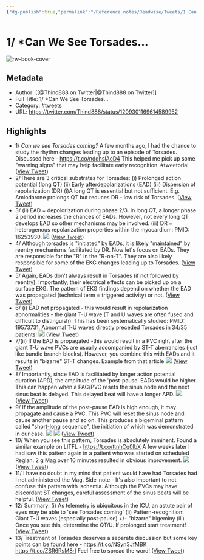 ```yaml
---
{"dg-publish":true,"permalink":"/Reference notes/Readwise/Tweets/1 Can We See Torsades.../"}
---
```


# 1/ *Can We See Torsades...

![rw-book-cover](https://pbs.twimg.com/profile_images/1169851951967694848/MSzTbM57.jpg)

## Metadata
- Author: [[@Thind888 on Twitter\|@Thind888 on Twitter]]
- Full Title: 1/ *Can We See Torsades...
- Category: #tweets
- URL: https://twitter.com/Thind888/status/1209301169614589952

## Highlights
- 1/ *Can we see Torsades coming?*
  A few months ago, I had the chance to study the rhythm changes leading up to an episode of Torsades. Discussed here - 
  https://t.co/nddhsIAcD4
  This helped me pick up some "warning signs" that may help facilitate early recognition.
  #tweetorial ([View Tweet](https://twitter.com/Thind888/status/1209301169614589952))
- 2/There are 3 critical substrates for Torsades:
  (i) Prolonged action potential (long QT)
  (ii) Early afterdepolarizations (EAD)
  (iii) Dispersion of repolarization (DR)
  (i)A long QT is essential but not sufficient. E.g. Amiodarone prolongs QT but reduces DR - low risk of Torsades. ([View Tweet](https://twitter.com/Thind888/status/1209301297121386498))
- 3/ (ii) EAD = depolorization during phase 2/3. In long QT, a longer phase 2 period increases the chances of EADs. However, not every long QT develops EAD so other mechanisms may be involved.
  (iii) DR = heterogenous repolarization properties within the myocardium: PMID: 16253930. 
  ![](https://pbs.twimg.com/media/EMhNL1IWwAAouEN.png) ([View Tweet](https://twitter.com/Thind888/status/1209301368776855555))
- 4/ Although torsades is "initiated" by EADs, it is likely "maintained" by reentry mechanisms facilitated by DR.
  Now let's focus on EADs. They are responsible for the "R" in the "R-on-T". They are also likely responsible for some of the EKG changes leading up to Torsades. ([View Tweet](https://twitter.com/Thind888/status/1209301429757923328))
- 5/ Again, EADs don't always result in Torsades (if not followed by reentry). Importantly, their electrical effects can be picked up on a surface EKG. The pattern of EKG findings depend on whether the EAD was propagated (technical term = triggered activity) or not. ([View Tweet](https://twitter.com/Thind888/status/1209301555394097154))
- 6/ (i) EAD not propagated - this would result in repolarization abnormalities - the giant T-U wave (T and U waves are often fused and difficult to distinguish).
  This has been systematically studied: PMID: 19573731. Abnormal T-U waves directly preceded Torsades in 34/35 patients! 
  ![](https://pbs.twimg.com/media/EMhNZRwWkAEIfWc.jpg) ([View Tweet](https://twitter.com/Thind888/status/1209301600856158208))
- 7/(ii) If the EAD is propagated -this would result in a PVC right after the giant T-U wave
  PVCs are usually accompanied by ST-T aberrancies (just like bundle branch blocks). However, you combine this with EADs and it results in "bizarre" ST-T changes.
  Example from that article 
  ![](https://pbs.twimg.com/media/EMhY-xjWoAAZeD_.jpg) ([View Tweet](https://twitter.com/Thind888/status/1209314339854925824))
- 8/ Importantly, since EAD is facilitated by longer action potential duration (APD), the amplitude of the 'post-pause' EADs would be higher.
  This can happen when a PAC/PVC resets the sinus node and the next sinus beat is delayed. This delayed beat will have a longer APD. 
  ![](https://pbs.twimg.com/media/EMhZCtzW4AElfMJ.jpg) ([View Tweet](https://twitter.com/Thind888/status/1209314406947074050))
- 9/ If the amplitude of the post-pause EAD is high enough, it may propagate and cause a PVC. This PVC will reset the sinus node and cause another pause and so on.
  This produces a bigeminal pattern called "short-long sequence", the initiation of which was demonstrated in our case. 
  ![](https://pbs.twimg.com/media/EMhZF5aXkAE8Ftf.jpg) 
  ![](https://pbs.twimg.com/media/EMhZF5cWsAAjC3q.jpg) ([View Tweet](https://twitter.com/Thind888/status/1209314465797361664))
- 10/ When you see this pattern, Torsades is absolutely imminent.
  Found a similar example on LITFL - https://t.co/ttnhCq0lbX
  A few weeks later I had saw this pattern again in a patient who was started on scheduled Reglan. 2 g Mag over 10 minutes resulted in obvious improvement. 
  ![](https://pbs.twimg.com/media/EMhZIVoW4AATXig.jpg) ([View Tweet](https://twitter.com/Thind888/status/1209314504565284865))
- 11/ I have no doubt in my mind that patient would have had Torsades had I not administered the Mag.
  Side-note -
  It's also important to not confuse this pattern with ischemia. Although the PVCs may have discordant ST changes, careful assessment of the sinus beats will be helpful. ([View Tweet](https://twitter.com/Thind888/status/1209314531899584512))
- 12/ Summary:
  (i) As telemetry is ubiquitous in the ICU, an astute pair of eyes may be able to 'see Torsades coming'
  (ii) Pattern-recognition: Giant T-U waves (especially post-pause) +/- "bizarre" bigeminy
  (iii) Once you see this, determine the QT/U. If prolonged start treatment! ([View Tweet](https://twitter.com/Thind888/status/1209314566473240576))
- 13/ Treatment of Torsades deserves a separate discussion but some key points can be found here - 
  https://t.co/NSyn3JfMBK
  https://t.co/ZSR6RsM8rI
  Feel free to spread the word! ([View Tweet](https://twitter.com/Thind888/status/1209314589613137927))
